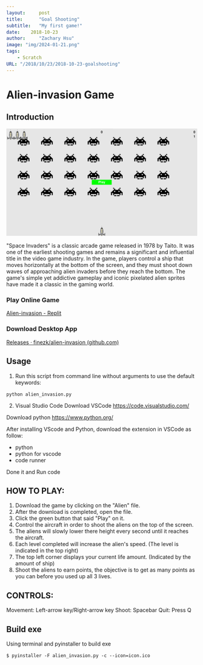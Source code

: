 ```yaml
---
layout:     post
title:      "Goal Shooting"
subtitle:   "My first game!"
date:    2018-10-23
author:     "Zachary Hsu"
image: "img/2024-01-21.png"
tags:
    - Scratch
URL: "/2018/10/23/2018-10-23-goalshooting"
---
```

# Alien-invasion Game

## Introduction
![banner.png (1918×1080) (raw.githubusercontent.com)](https://raw.githubusercontent.com/finezk/alien-invasion/main/banner.png)

"Space Invaders" is a classic arcade game released in 1978 by Taito. It was one of the earliest shooting games and remains a significant and influential title in the video game industry. In the game, players control a ship that moves horizontally at the bottom of the screen, and they must shoot down waves of approaching alien invaders before they reach the bottom. The game's simple yet addictive gameplay and iconic pixelated alien sprites have made it a classic in the gaming world.

### Play Online Game
[Alien-invasion - Replit](https://replit.com/@ZacharyHsu/Alien-invasion)

### Download Desktop App
[Releases · finezk/alien-invasion (github.com)](https://github.com/finezk/alien-invasion/releases)

## Usage

1. Run this script from command line without arguments to use the default keywords:
```
python alien_invasion.py
```

2. Visual Studio Code
Download VSCode https://code.visualstudio.com/

Download python https://www.python.org/

After installing VScode and Python, download the extension in VSCode as follow:
* python
* python for vscode
* code runner

Done it and Run code


## HOW TO PLAY:
1. Download the game by clicking on the "Alien" file.
2. After the download is completed, open the file.
3. Click the green button that said "Play" on it.
4. Control the aircraft in order to shoot the aliens on the top of the screen.
5. The aliens will slowly lower there height every second until it reaches the aircraft.
6. Each level completed will increase the alien's speed. (The level is indicated in the top right)
7. The top left corner displays your current life amount. (Indicated by the amount of ship)
8. Shoot the aliens to earn points, the objective is to get as many points as you can before you used up all 3 lives.

## CONTROLS:

Movement: Left-arrow key/Right-arrow key
Shoot: Spacebar
Quit: Press Q

##  Build exe
Using terminal and pyinstaller to build exe
```
$ pyinstaller -F alien_invasion.py -c --icon=icon.ico
```